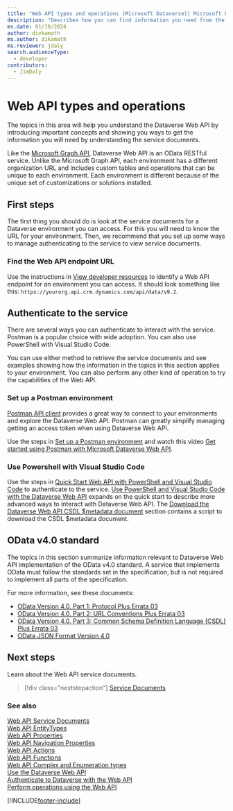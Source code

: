 ```yaml
---
title: "Web API types and operations (Microsoft Dataverse)| Microsoft Docs"
description: "Describes how you can find information you need from the Web API service and metadata documents, including documentation of the Web API system entity types, functions, and actions"
ms.date: 01/10/2024
author: divkamath
ms.author: dikamath
ms.reviewer: jdaly
search.audienceType: 
  - developer
contributors: 
  - JimDaly
---
```

# Web API types and operations

The topics in this area will help you understand the Dataverse Web API by introducing important concepts and showing you ways to get the information you will need by understanding the service documents.

Like the [Microsoft Graph API](/graph/use-the-api), Dataverse Web API is an OData RESTful service. Unlike the Microsoft Graph API, each environment has a different organization URL and includes custom tables and operations that can be unique to each environment. Each environment is different because of the unique set of customizations or solutions installed.

## First steps

The first thing you should do is look at the service documents for a Dataverse environment you can access. For this you will need to know the URL for your environment. Then, we recommend that you set up some ways to manage authenticating to the service to view service documents.

### Find the Web API endpoint URL

Use the instructions in [View developer resources](../view-download-developer-resources.md) to identify a Web API endpoint for an environment you can access. It should look something like this: `https://yourorg.api.crm.dynamics.com/api/data/v9.2`.

## Authenticate to the service

There are several ways you can authenticate to interact with the service. Postman is a popular choice with wide adoption. You can also use PowerShell with Visual Studio Code.

You can use either method to retrieve the service documents and see examples showing how the information in the topics in this section applies to your environment. You can also perform any other kind of operation to try the capabilities of the Web API.

### Set up a Postman environment

[Postman API client](https://learning.postman.com/docs/getting-started/introduction/) provides a great way to connect to your environments and explore the Dataverse Web API. Postman can greatly simplify managing getting an access token when using Dataverse Web API.

Use the steps in [Set up a Postman environment](setup-postman-environment.md) and watch this video [Get started using Postman with Microsoft Dataverse Web API](https://youtu.be/HpUj11yU0fY).


### Use Powershell with Visual Studio Code

Use the steps in [Quick Start Web API with PowerShell and Visual Studio Code](quick-start-ps.md) to authenticate to the service. [Use PowerShell and Visual Studio Code with the Dataverse Web API](use-ps-and-vscode-web-api.md) expands on the quick start to describe more advanced ways to interact with Dataverse Web API. The [Download the Dataverse Web API CSDL $metadata document](use-ps-and-vscode-web-api.md#download-the-dataverse-web-api-csdl-metadata-document) section contains a script to download the CSDL $metadata document.

## OData v4.0 standard

The topics in this section summarize information relevant to Dataverse Web API implementation of the OData v4.0 standard. A service that implements OData must follow the standards set in the specification, but is not required to implement all parts of the specification.

For more information, see these documents:

- [OData Version 4.0. Part 1: Protocol Plus Errata 03](https://docs.oasis-open.org/odata/odata/v4.0/odata-v4.0-part1-protocol.html)
- [OData Version 4.0. Part 2: URL Conventions Plus Errata 03](https://docs.oasis-open.org/odata/odata/v4.0/odata-v4.0-part2-url-conventions.html)
- [OData Version 4.0. Part 3: Common Schema Definition Language (CSDL) Plus Errata 03](https://docs.oasis-open.org/odata/odata/v4.0/odata-v4.0-part3-csdl.html)
- [OData JSON Format Version 4.0](https://docs.oasis-open.org/odata/odata-json-format/v4.0/os/odata-json-format-v4.0-os.html)

## Next steps

Learn about the Web API service documents.

> [!div class="nextstepaction"]
> [Service Documents](web-api-service-documents.md)<br/>


### See also  

[Web API Service Documents](web-api-service-documents.md)<br />
[Web API EntityTypes](web-api-entitytypes.md)<br />
[Web API Properties](web-api-properties.md)<br />
[Web API Navigation Properties](web-api-navigation-properties.md)<br />
[Web API Actions](web-api-actions.md)<br />
[Web API Functions](web-api-functions.md)<br />
[Web API Complex and Enumeration types](web-api-complex-enum-types.md)<br />
[Use the Dataverse Web API](overview.md)<br />
[Authenticate to Dataverse with the Web API](authenticate-web-api.md)<br />
[Perform operations using the Web API](perform-operations-web-api.md)<br/>

[!INCLUDE[footer-include](../../../includes/footer-banner.md)]
